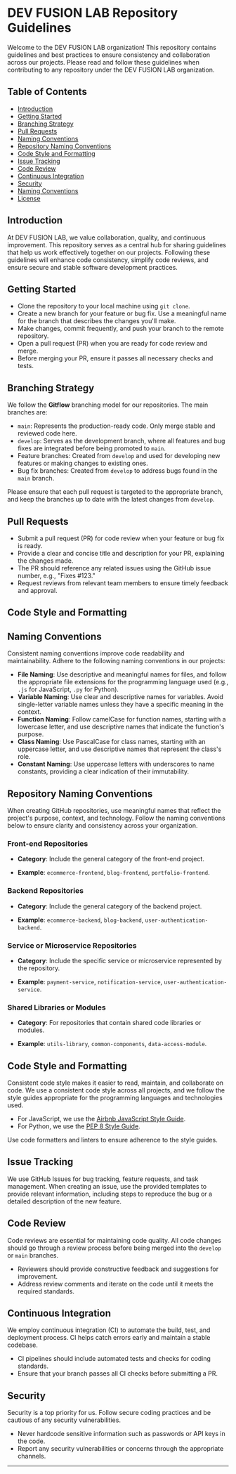 # DEV FUSION LAB Repository Guidelines

Welcome to the DEV FUSION LAB organization! This repository contains guidelines and best practices to ensure consistency and collaboration across our projects. Please read and follow these guidelines when contributing to any repository under the DEV FUSION LAB organization.

## Table of Contents

- [Introduction](#introduction)
- [Getting Started](#getting-started)
- [Branching Strategy](#branching-strategy)
- [Pull Requests](#pull-requests)
- [Naming Conventions](#naming-conventions)
- [Repository Naming Conventions](#repository_naming_conventions)
- [Code Style and Formatting](#code_style_and_formatting)
- [Issue Tracking](#issue-tracking)
- [Code Review](#code-review)
- [Continuous Integration](#continuous-integration)
- [Security](#security)
- [Naming Conventions](#naming-conventions)
- [License](#license)

## Introduction

At DEV FUSION LAB, we value collaboration, quality, and continuous improvement. This repository serves as a central hub for sharing guidelines that help us work effectively together on our projects. Following these guidelines will enhance code consistency, simplify code reviews, and ensure secure and stable software development practices.

## Getting Started

- Clone the repository to your local machine using `git clone`.
- Create a new branch for your feature or bug fix. Use a meaningful name for the branch that describes the changes you'll make.
- Make changes, commit frequently, and push your branch to the remote repository.
- Open a pull request (PR) when you are ready for code review and merge.
- Before merging your PR, ensure it passes all necessary checks and tests.

## Branching Strategy

We follow the **Gitflow** branching model for our repositories. The main branches are:

- `main`: Represents the production-ready code. Only merge stable and reviewed code here.
- `develop`: Serves as the development branch, where all features and bug fixes are integrated before being promoted to `main`.
- Feature branches: Created from `develop` and used for developing new features or making changes to existing ones.
- Bug fix branches: Created from `develop` to address bugs found in the `main` branch.

Please ensure that each pull request is targeted to the appropriate branch, and keep the branches up to date with the latest changes from `develop`.

## Pull Requests

- Submit a pull request (PR) for code review when your feature or bug fix is ready.
- Provide a clear and concise title and description for your PR, explaining the changes made.
- The PR should reference any related issues using the GitHub issue number, e.g., "Fixes #123."
- Request reviews from relevant team members to ensure timely feedback and approval.

## Code Style and Formatting

## Naming Conventions

Consistent naming conventions improve code readability and maintainability. Adhere to the following naming conventions in our projects:

- **File Naming**: Use descriptive and meaningful names for files, and follow the appropriate file extensions for the programming language used (e.g., `.js` for JavaScript, `.py` for Python).
- **Variable Naming**: Use clear and descriptive names for variables. Avoid single-letter variable names unless they have a specific meaning in the context.
- **Function Naming**: Follow camelCase for function names, starting with a lowercase letter, and use descriptive names that indicate the function's purpose.
- **Class Naming**: Use PascalCase for class names, starting with an uppercase letter, and use descriptive names that represent the class's role.
- **Constant Naming**: Use uppercase letters with underscores to name constants, providing a clear indication of their immutability.


## Repository Naming Conventions

When creating GitHub repositories, use meaningful names that reflect the project's purpose, context, and technology. Follow the naming conventions below to ensure clarity and consistency across your organization.

### Front-end Repositories

- **Category**: Include the general category of the front-end project.

- **Example**: `ecommerce-frontend`, `blog-frontend`, `portfolio-frontend`.

### Backend Repositories

- **Category**: Include the general category of the backend project.

- **Example**: `ecommerce-backend`, `blog-backend`, `user-authentication-backend`.

### Service or Microservice Repositories

- **Category**: Include the specific service or microservice represented by the repository.

- **Example**: `payment-service`, `notification-service`, `user-authentication-service`.

### Shared Libraries or Modules

- **Category**: For repositories that contain shared code libraries or modules.

- **Example**: `utils-library`, `common-components`, `data-access-module`.


## Code Style and Formatting

Consistent code style makes it easier to read, maintain, and collaborate on code. We use a consistent code style across all projects, and we follow the style guides appropriate for the programming languages and technologies used.

- For JavaScript, we use the [Airbnb JavaScript Style Guide](https://github.com/airbnb/javascript).
- For Python, we use the [PEP 8 Style Guide](https://www.python.org/dev/peps/pep-0008/).

Use code formatters and linters to ensure adherence to the style guides.

## Issue Tracking

We use GitHub Issues for bug tracking, feature requests, and task management. When creating an issue, use the provided templates to provide relevant information, including steps to reproduce the bug or a detailed description of the new feature.

## Code Review

Code reviews are essential for maintaining code quality. All code changes should go through a review process before being merged into the `develop` or `main` branches.

- Reviewers should provide constructive feedback and suggestions for improvement.
- Address review comments and iterate on the code until it meets the required standards.

## Continuous Integration

We employ continuous integration (CI) to automate the build, test, and deployment process. CI helps catch errors early and maintain a stable codebase.

- CI pipelines should include automated tests and checks for coding standards.
- Ensure that your branch passes all CI checks before submitting a PR.

## Security

Security is a top priority for us. Follow secure coding practices and be cautious of any security vulnerabilities.

- Never hardcode sensitive information such as passwords or API keys in the code.
- Report any security vulnerabilities or concerns through the appropriate channels.



---
